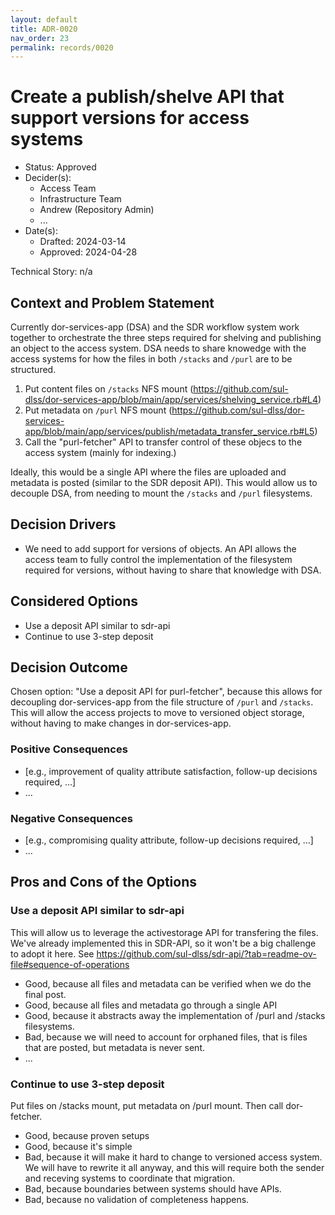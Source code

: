 ```yaml
---
layout: default
title: ADR-0020
nav_order: 23
permalink: records/0020
---
```


# Create a publish/shelve API that support versions for access systems

- Status: Approved
- Decider(s): <!-- required -->
  - Access Team
  - Infrastructure Team
  - Andrew (Repository Admin)
  - ...
- Date(s):
  - Drafted: 2024-03-14
  - Approved: 2024-04-28

Technical Story: n/a

## Context and Problem Statement <!-- required -->

Currently dor-services-app (DSA) and the SDR workflow system work together to orchestrate the three steps required for shelving and publishing an object to the access system. DSA needs to share knowedge with the access systems for how the files in both `/stacks` and `/purl` are to be structured.

1. Put content files on `/stacks` NFS mount (<https://github.com/sul-dlss/dor-services-app/blob/main/app/services/shelving_service.rb#L4>)
1. Put metadata on `/purl` NFS mount (<https://github.com/sul-dlss/dor-services-app/blob/main/app/services/publish/metadata_transfer_service.rb#L5>)
1. Call the "purl-fetcher" API to transfer control of these objecs to the access system (mainly for indexing.)

Ideally, this would be a single API where the files are uploaded and metadata is posted (similar to the SDR deposit API). This would allow us to decouple DSA, from needing to mount the `/stacks` and `/purl` filesystems.

## Decision Drivers <!-- optional -->

- We need to add support for versions of objects. An API allows the access team to fully control the implementation of the filesystem required for versions, without having to share that knowledge with DSA.

## Considered Options <!-- required -->

- Use a deposit API similar to sdr-api
- Continue to use 3-step deposit

## Decision Outcome <!-- required -->

Chosen option: "Use a deposit API for purl-fetcher", because this allows for decoupling dor-services-app from the file structure of `/purl` and `/stacks`. This will allow the access projects to move to versioned object storage, without having to make changes in dor-services-app.

### Positive Consequences <!-- optional -->

- [e.g., improvement of quality attribute satisfaction, follow-up decisions required, …]
- ...

### Negative Consequences <!-- optional -->

- [e.g., compromising quality attribute, follow-up decisions required, …]
- ...

## Pros and Cons of the Options <!-- optional -->

### Use a deposit API similar to sdr-api

This will allow us to leverage the activestorage API for transfering the files. We've already implemented this in SDR-API, so it won't be a big challenge to adopt it here. See <https://github.com/sul-dlss/sdr-api/?tab=readme-ov-file#sequence-of-operations>

- Good, because all files and metadata can be verified when we do the final post.
- Good, because all files and metadata go through a single API
- Good, because it abstracts away the implementation of /purl and /stacks filesystems.
- Bad, because we will need to account for orphaned files, that is files that are posted, but metadata is never sent.
- ... <!-- numbers of pros and cons can vary -->

### Continue to use 3-step deposit

Put files on /stacks mount, put metadata on /purl mount. Then call dor-fetcher.

- Good, because proven setups
- Good, because it's simple
- Bad, because it will make it hard to change to versioned access system. We will have to rewrite it all anyway, and this will require both the sender and receving systems to coordinate that migration.
- Bad, because boundaries between systems should have APIs.
- Bad, because no validation of completeness happens.
